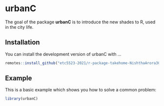 
<!-- README.md is generated from README.Rmd. Please edit that file -->

# urbanC

The goal of the package **urbanC** is to introduce the new shades to R,
used in the city life.

## Installation

You can install the development version of urbanC with …

``` r
remotes::install_github("etc5523-2021/r-package-takehome-NishthaArora3008")
```

## Example

This is a basic example which shows you how to solve a common problem:

``` r
library(urbanC)
```
